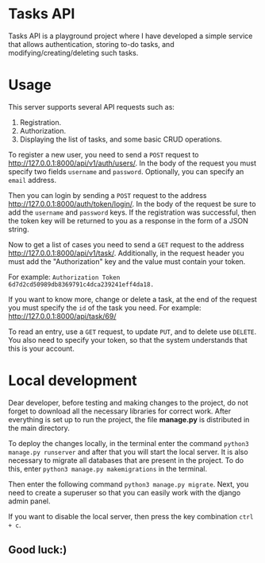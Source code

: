# Tasks API

Tasks API is a playground project where I have developed a simple service that allows
authentication, storing to-do tasks, and modifying/creating/deleting such tasks.

# Usage

This server supports several API requests such as: 
1. Registration.
2. Authorization.
3. Displaying the list of tasks, and some basic CRUD operations.

To register a new user, you need to send a `POST` request to http://127.0.0.1:8000/api/v1/auth/users/. In the body of the 
request you must specify two fields `username` and `password`. Optionally, you can specify an `email` address.

Then you can login by sending a `POST` request to the address http://127.0.0.1:8000/auth/token/login/. In the body of the
request be sure to add the `username` and `password` keys. If the registration was successful, then the token key will be returned
to you as a response in the form of a JSON string.

Now to get a list of cases you need to send a `GET` request to the address http://127.0.0.1:8000/api/v1/task/. Additionally, in the 
request header you must add the "Authorization" key and the value must contain your token.

For example: `Authorization Token 6d7d2cd50989db8369791c4dca239241eff4da18.` 

If you want to know more, change or delete a task, at the end of the request you must specify the `id` of the task you need. 
For example: http://127.0.0.1:8000/api/task/69/

To read an entry, use a `GET` request, to update `PUT`, and to delete use `DELETE`. 
You also need to specify your token, so that the system understands that this is your account.

# Local development

Dear developer, before testing and making changes to the project, do not forget to download all the necessary libraries 
for correct work. After everything is set up to run the project, the file **manage.py** is distributed 
in the main directory. 

To deploy the changes locally, in the terminal enter
the command `python3 manage.py runserver` and after that you will start the local server. It is also necessary to migrate 
all databases that are present in the project. To do this, enter `python3 manage.py makemigrations` in the terminal. 

Then enter the following command `python3 manage.py migrate`. Next, you need to create a superuser so that you can easily 
work with the django admin panel.

If you want to disable the local server, then press the key combination `ctrl + c`.

## Good luck:)
